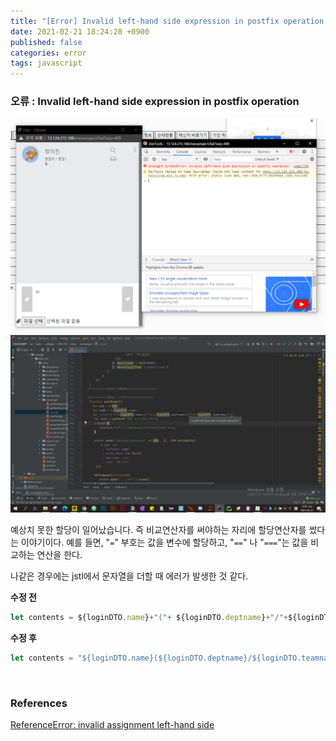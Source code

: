 ```yaml
---
title: "[Error] Invalid left-hand side expression in postfix operation "
date: 2021-02-21 18:24:28 +0900
published: false
categories: error
tags: javascript
---
```




### 오류 : Invalid left-hand side expression in postfix operation

<img src="../../img/error-chrome-invalid-left-handside-expression.png" alt="error-chrome-invalid-left-handside-expression.png" style="zoom: 67%;" />

<img src="../../img/error-jstl-intellij.png" alt="error-jstl-intellij.png" style="zoom:67%;" />



<br>

예상치 못한 할당이 일어났습니다. 즉 비교연산자를 써야하는 자리에 할당연산자를 썼다는 이야기이다. 예를 들면, "`=`" 부호는 값을 변수에 할당하고,  "`==`" 나 "`===`"는 값을 비교하는 연산을 한다. 

나같은 경우에는 jstl에서 문자열을 더할 때 에러가 발생한 것 같다.

**수정 전**

```javascript
let contents = ${loginDTO.name}+"("+ ${loginDTO.deptname}+"/"+${loginDTO.teamname}+")";
```

**수정 후**

```javascript
let contents = "${loginDTO.name}(${loginDTO.deptname}/${loginDTO.teamname})";
```



<br>

### References

[ReferenceError: invalid assignment left-hand side](https://developer.mozilla.org/ko/docs/Web/JavaScript/Reference/Errors/Invalid_assignment_left-hand_side)
